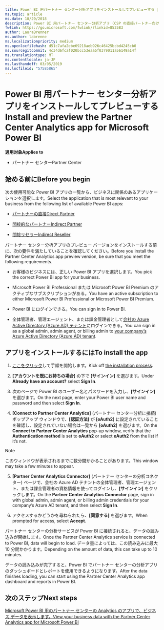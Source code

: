 ```yaml
---
title: Power BI 用パートナー センター分析アプリをインストールしてプレビューする | パートナー センター
ms.topic: article
ms.date: 10/29/2018
description: Power BI 用パートナー センター分析アプリ (CSP の直接パートナー向け) をプレビューするには、次の手順に従います。
fwlink: https://go.microsoft.com/fwlink/?linkid=852583
author: LauraBrenner
ms.author: labrenne
ms.localizationpriority: medium
ms.openlocfilehash: d51c7afa2ebe69218aeb926c46425bcbd4245cb0
ms.sourcegitcommit: 4c34d6fcaf020bcc53eaa5f0379011a56149a14f
ms.translationtype: MT
ms.contentlocale: ja-JP
ms.lasthandoff: 03/05/2019
ms.locfileid: "57585865"
---
```

# <a name="install-and-preview-the-partner-center-analytics-app-for-microsoft-power-bi"></a><span data-ttu-id="fc107-103">Power BI 用パートナー センター分析アプリをインストールしてプレビューする</span><span class="sxs-lookup"><span data-stu-id="fc107-103">Install and preview the Partner Center Analytics app for Microsoft Power BI</span></span>

<span data-ttu-id="fc107-104">**適用対象**</span><span class="sxs-lookup"><span data-stu-id="fc107-104">**Applies to**</span></span>

- <span data-ttu-id="fc107-105">パートナー センター</span><span class="sxs-lookup"><span data-stu-id="fc107-105">Partner Center</span></span>

## <a name="before-you-begin"></a><span data-ttu-id="fc107-106">始める前に</span><span class="sxs-lookup"><span data-stu-id="fc107-106">Before you begin</span></span>

<span data-ttu-id="fc107-107">次の使用可能な Power BI アプリの一覧から、ビジネスに関係のあるアプリケーションを選択します。</span><span class="sxs-lookup"><span data-stu-id="fc107-107">Select the application that is most relevant to your business from the following list of available Power BI apps:</span></span>
- [<span data-ttu-id="fc107-108">パートナーの直接</span><span class="sxs-lookup"><span data-stu-id="fc107-108">Direct Partner</span></span>](https://app.powerbi.com/groups/me/getdata/services/direct-providers-partner-analytics)

- [<span data-ttu-id="fc107-109">間接的なパートナー</span><span class="sxs-lookup"><span data-stu-id="fc107-109">Indirect Partner</span></span>](https://app.powerbi.com/groups/me/getdata/services/indirect-providers-partner-analytics)

- [<span data-ttu-id="fc107-110">間接リセラー</span><span class="sxs-lookup"><span data-stu-id="fc107-110">Indirect Reseller</span></span>](https://app.powerbi.com/groups/me/getdata/services/indirect-seller-partner-analytics)

<span data-ttu-id="fc107-111">パートナー センター分析アプリのプレビュー バージョンをインストールする前に、次の要件を満たしていることを確認してください。</span><span class="sxs-lookup"><span data-stu-id="fc107-111">Before you install the Partner Center Analytics app preview version, be sure that you meet the following requirements.</span></span>

- <span data-ttu-id="fc107-112">お客様のビジネスには、正しい Power BI アプリを選択します。</span><span class="sxs-lookup"><span data-stu-id="fc107-112">You pick the correct Power BI app for your business.</span></span>

- <span data-ttu-id="fc107-113">Microsoft Power BI Professional または Microsoft Power BI Premium のアクティブなサブスクリプションがある。</span><span class="sxs-lookup"><span data-stu-id="fc107-113">You have an active subscription to either Microsoft Power BI Professional or Microsoft Power BI Premium.</span></span>

- <span data-ttu-id="fc107-114">Power BI にログインできる。</span><span class="sxs-lookup"><span data-stu-id="fc107-114">You can sign in to Power BI.</span></span>

- <span data-ttu-id="fc107-115">全体管理者、管理エージェント、または課金管理者として[会社の Azure Active Directory (Azure AD) テナント](azure-active-directory-tenants-and-partner-center.md)にログインできる。</span><span class="sxs-lookup"><span data-stu-id="fc107-115">You can sign in as a global admin, admin agent, or billing admin to [your company’s Azure Active Directory (Azure AD) tenant](azure-active-directory-tenants-and-partner-center.md).</span></span>

## <a name="to-install-the-app"></a><span data-ttu-id="fc107-116">アプリをインストールするには</span><span class="sxs-lookup"><span data-stu-id="fc107-116">To install the app</span></span>

1. <span data-ttu-id="fc107-117">[ここをクリック](https://app.powerbi.com/getdata/services/partneranalytics?cpcode=PartnerCenterAnalytics&getDataForceConnect=true&alwaysPromptForContentProviderCreds=true)して手順を開始します。</span><span class="sxs-lookup"><span data-stu-id="fc107-117">Kick off [the installation process](https://app.powerbi.com/getdata/services/partneranalytics?cpcode=PartnerCenterAnalytics&getDataForceConnect=true&alwaysPromptForContentProviderCreds=true).</span></span>

2. <span data-ttu-id="fc107-118">**[アカウントを既にお持ちの場合]** の下で **[サインイン]** を選びます。</span><span class="sxs-lookup"><span data-stu-id="fc107-118">Under **Already have an account?** select **Sign In**.</span></span> 

3. <span data-ttu-id="fc107-119">次のページで Power BI のユーザー名とパスワードを入力し、**[サインイン]** を選びます。</span><span class="sxs-lookup"><span data-stu-id="fc107-119">On the next page, enter your Power BI user name and password and then select **Sign In**.</span></span> 

4. <span data-ttu-id="fc107-120">**[Connect to Partner Center Analytics]** (パートナー センター分析に接続) ポップアップ ウィンドウで、**[認証方法]** が **[oAuth2]** に設定されていることを確認し、設定されていない場合は一覧から **[oAuth2]** を選びます。</span><span class="sxs-lookup"><span data-stu-id="fc107-120">On the **Connect to Partner Center Analytics** pop-up window, verify that the **Authentication method** is set to **oAuth2** or select **oAuth2** from the list if it’s not.</span></span> 

> [!NOTE]  
>  <span data-ttu-id="fc107-121">このウィンドウが表示されるまでに数分間かかることがあります。</span><span class="sxs-lookup"><span data-stu-id="fc107-121">This window may take a few minutes to appear.</span></span>

5. <span data-ttu-id="fc107-122">**[Partner Center Analytics Connector]** (パートナー センターの分析コネクター) ページで、会社の Azure AD テナントの全体管理者、管理エージェント、または課金管理者の資格情報を使ってログインし、**[サインイン]** をクリックします。</span><span class="sxs-lookup"><span data-stu-id="fc107-122">On the **Partner Center Analytics Connector** page, sign in with global admin, admin agent, or billing admin credentials for your company’s Azure AD tenant, and then select **Sign In**.</span></span>
 
6. <span data-ttu-id="fc107-123">アクセスするかどうかを尋ねられたら、**[同意する]** を選びます。</span><span class="sxs-lookup"><span data-stu-id="fc107-123">When prompted for access, select **Accept**.</span></span> 

<span data-ttu-id="fc107-124">パートナー センターの分析サービスが Power BI に接続されると、データの読み込みが開始します。</span><span class="sxs-lookup"><span data-stu-id="fc107-124">Once the Partner Center Analytics service is connected to Power BI, data will begin to load.</span></span> <span data-ttu-id="fc107-125">データ量によっては、この読み込みに最大 10 分間かかります。</span><span class="sxs-lookup"><span data-stu-id="fc107-125">Depending on the amount of data, this can take up to 10 minutes.</span></span> 

<span data-ttu-id="fc107-126">データの読み込みが完了すると、Power BI でパートナー センターの分析アプリのダッシュボードとレポートを使用できるようになります。</span><span class="sxs-lookup"><span data-stu-id="fc107-126">After the data finishes loading, you can start using the Partner Center Analytics app dashboard and reports in Power BI.</span></span>

## <a name="next-steps"></a><span data-ttu-id="fc107-127">次のステップ</span><span class="sxs-lookup"><span data-stu-id="fc107-127">Next steps</span></span>

[<span data-ttu-id="fc107-128">Microsoft Power BI 用のパートナー センターの Analytics のアプリで、ビジネス データを表示します。</span><span class="sxs-lookup"><span data-stu-id="fc107-128">View your business data with the Partner Center Analytics app for Microsoft Power BI</span></span>](power-bi-app-for-direct-partners-use.md)
